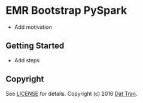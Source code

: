 # EMR Bootstrap PySpark

- Add motivation

## Getting Started
- Add steps

## Copyright

See [LICENSE](LICENSE) for details.
Copyright (c) 2016 [Dat Tran](http://www.dat-tran.com/).